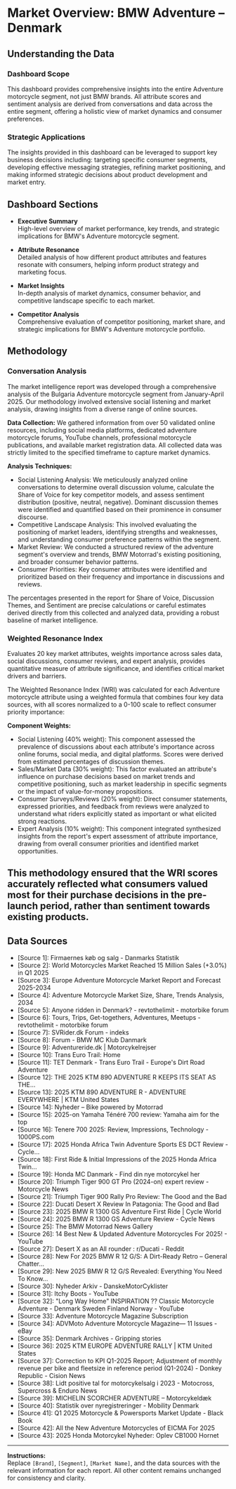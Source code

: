 # Market Overview: BMW Adventure – Denmark

## Understanding the Data

### Dashboard Scope
This dashboard provides comprehensive insights into the entire Adventure motorcycle segment, not just BMW brands. All attribute scores and sentiment analysis are derived from conversations and data across the entire segment, offering a holistic view of market dynamics and consumer preferences.

### Strategic Applications
The insights provided in this dashboard can be leveraged to support key business decisions including: targeting specific consumer segments, developing effective messaging strategies, refining market positioning, and making informed strategic decisions about product development and market entry.

## Dashboard Sections

- **Executive Summary**  
  High-level overview of market performance, key trends, and strategic implications for BMW's Adventure motorcycle segment.

- **Attribute Resonance**  
  Detailed analysis of how different product attributes and features resonate with consumers, helping inform product strategy and marketing focus.

- **Market Insights**  
  In-depth analysis of market dynamics, consumer behavior, and competitive landscape specific to each market.

- **Competitor Analysis**  
  Comprehensive evaluation of competitor positioning, market share, and strategic implications for BMW's Adventure motorcycle portfolio.

## Methodology

### Conversation Analysis
The market intelligence report was developed through a comprehensive analysis of the Bulgaria Adventure motorcycle segment from January-April 2025. Our methodology involved extensive social listening and market analysis, drawing insights from a diverse range of online sources.

**Data Collection:** We gathered information from over 50 validated online resources, including social media platforms, dedicated adventure motorcycle forums, YouTube channels, professional motorcycle publications, and available market registration data. All collected data was strictly limited to the specified timeframe to capture market dynamics.

**Analysis Techniques:**
- Social Listening Analysis: We meticulously analyzed online conversations to determine overall discussion volume, calculate the Share of Voice for key competitor models, and assess sentiment distribution (positive, neutral, negative). Dominant discussion themes were identified and quantified based on their prominence in consumer discourse.
- Competitive Landscape Analysis: This involved evaluating the positioning of market leaders, identifying strengths and weaknesses, and understanding consumer preference patterns within the segment.
- Market Review: We conducted a structured review of the adventure segment's overview and trends, BMW Motorrad's existing positioning, and broader consumer behavior patterns.
- Consumer Priorities: Key consumer attributes were identified and prioritized based on their frequency and importance in discussions and reviews.

The percentages presented in the report for Share of Voice, Discussion Themes, and Sentiment are precise calculations or careful estimates derived directly from this collected and analyzed data, providing a robust baseline of market intelligence.

### Weighted Resonance Index
Evaluates 20 key market attributes, weights importance across sales data, social discussions, consumer reviews, and expert analysis, provides quantitative measure of attribute significance, and identifies critical market drivers and barriers.

The Weighted Resonance Index (WRI) was calculated for each Adventure motorcycle attribute using a weighted formula that combines four key data sources, with all scores normalized to a 0-100 scale to reflect consumer priority importance:

**Component Weights:**
- Social Listening (40% weight): This component assessed the prevalence of discussions about each attribute's importance across online forums, social media, and digital platforms. Scores were derived from estimated percentages of discussion themes.
- Sales/Market Data (30% weight): This factor evaluated an attribute's influence on purchase decisions based on market trends and competitive positioning, such as market leadership in specific segments or the impact of value-for-money propositions.
- Consumer Surveys/Reviews (20% weight): Direct consumer statements, expressed priorities, and feedback from reviews were analyzed to understand what riders explicitly stated as important or what elicited strong reactions.
- Expert Analysis (10% weight): This component integrated synthesized insights from the report's expert assessment of attribute importance, drawing from overall consumer priorities and identified market opportunities.

This methodology ensured that the WRI scores accurately reflected what consumers valued most for their purchase decisions in the pre-launch period, rather than sentiment towards existing products.
---

## Data Sources

- [Source 1]: Firmaernes køb og salg - Danmarks Statistik
- [Source 2]: World Motorcycles Market Reached 15 Million Sales (+3.0%) in Q1 2025
- [Source 3]: Europe Adventure Motorcycle Market Report and Forecast 2025-2034
- [Source 4]: Adventure Motorcycle Market Size, Share, Trends Analysis, 2034
- [Source 5]: Anyone ridden in Denmark? - revtothelimit - motorbike forum
- [Source 6]: Tours, Trips, Get-togethers, Adventures, Meetups - revtothelimit - motorbike forum
- [Source 7]: SVRider.dk Forum - indeks
- [Source 8]: Forum - BMW MC Klub Danmark
- [Source 9]: Adventureride.dk | Motorcykelrejser
- [Source 10]: Trans Euro Trail: Home
- [Source 11]: TET Denmark - Trans Euro Trail - Europe's Dirt Road Adventure
- [Source 12]: THE 2025 KTM 890 ADVENTURE R KEEPS ITS SEAT AS THE...
- [Source 13]: 2025 KTM 890 ADVENTURE R - ADVENTURE EVERYWHERE | KTM United States
- [Source 14]: Nyheder – Bike powered by Motorrad
- [Source 15]: 2025-on Yamaha Ténéré 700 review: Yamaha aim for the top
- [Source 16]: Tenere 700 2025: Review, Impressions, Technology - 1000PS.com
- [Source 17]: 2025 Honda Africa Twin Adventure Sports ES DCT Review - Cycle...
- [Source 18]: First Ride & Initial Impressions of the 2025 Honda Africa Twin...
- [Source 19]: Honda MC Danmark - Find din nye motorcykel her
- [Source 20]: Triumph Tiger 900 GT Pro (2024-on) expert review - Motorcycle News
- [Source 21]: Triumph Tiger 900 Rally Pro Review: The Good and the Bad
- [Source 22]: Ducati Desert X Review In Patagonia: The Good and Bad
- [Source 23]: 2025 BMW R 1300 GS Adventure First Ride | Cycle World
- [Source 24]: 2025 BMW R 1300 GS Adventure Review - Cycle News
- [Source 25]: The BMW Motorrad News Gallery
- [Source 26]: 14 Best New & Updated Adventure Motorcycles For 2025! - YouTube
- [Source 27]: Desert X as an All rounder : r/Ducati - Reddit
- [Source 28]: New For 2025 BMW R 12 G/S: A Dirt-Ready Retro – General Chatter...
- [Source 29]: New 2025 BMW R 12 G/S Revealed: Everything You Need To Know...
- [Source 30]: Nyheder Arkiv - DanskeMotorCyklister
- [Source 31]: Itchy Boots - YouTube
- [Source 32]: "Long Way Home" INSPIRATION ?? Classic Motorcycle Adventure - Denmark Sweden Finland Norway - YouTube
- [Source 33]: Adventure Motorcycle Magazine Subscription
- [Source 34]: ADVMoto Adventure Motorcycle Magazine— 11 Issues - eBay
- [Source 35]: Denmark Archives - Gripping stories
- [Source 36]: 2025 KTM EUROPE ADVENTURE RALLY | KTM United States
- [Source 37]: Correction to KPI Q1-2025 Report; Adjustment of monthly revenue per bike and fleetsize in reference period (Q1-2024) - Donkey Republic - Cision News
- [Source 38]: Lidt positive tal for motorcykelsalg i 2023 - Motocross, Supercross & Enduro News
- [Source 39]: MICHELIN SCORCHER ADVENTURE – Motorcykeldæk
- [Source 40]: Statistik over nyregistreringer - Mobility Denmark
- [Source 41]: Q1 2025 Motorcycle & Powersports Market Update - Black Book
- [Source 42]: All the New Adventure Motorcycles of EICMA For 2025
- [Source 43]: 2025 Honda Motorcykel Nyheder: Oplev CB1000 Hornet

---

**Instructions:**  
Replace `[Brand]`, `[Segment]`, `[Market Name]`, and the data sources with the relevant information for each report. All other content remains unchanged for consistency and clarity.
